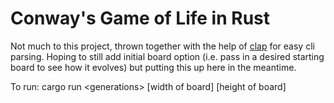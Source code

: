 # Conway's Game of Life in Rust 
Not much to this project, thrown together with the help of [clap](https://crates.io/crates/clap) for easy cli parsing. Hoping to still add initial board option (i.e. pass in a desired starting board to see how it evolves) but putting this up here in the meantime.

To run: cargo run \<generations\> [width of board] [height of board] 
